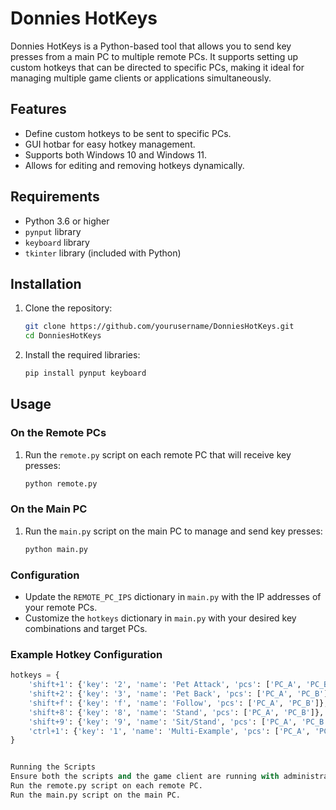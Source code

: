 # Donnies HotKeys

Donnies HotKeys is a Python-based tool that allows you to send key presses from a main PC to multiple remote PCs. It supports setting up custom hotkeys that can be directed to specific PCs, making it ideal for managing multiple game clients or applications simultaneously.

## Features

- Define custom hotkeys to be sent to specific PCs.
- GUI hotbar for easy hotkey management.
- Supports both Windows 10 and Windows 11.
- Allows for editing and removing hotkeys dynamically.

## Requirements

- Python 3.6 or higher
- `pynput` library
- `keyboard` library
- `tkinter` library (included with Python)

## Installation

1. Clone the repository:

    ```bash
    git clone https://github.com/yourusername/DonniesHotKeys.git
    cd DonniesHotKeys
    ```

2. Install the required libraries:

    ```bash
    pip install pynput keyboard
    ```

## Usage

### On the Remote PCs

1. Run the `remote.py` script on each remote PC that will receive key presses:

    ```bash
    python remote.py
    ```

### On the Main PC

1. Run the `main.py` script on the main PC to manage and send key presses:

    ```bash
    python main.py
    ```

### Configuration

- Update the `REMOTE_PC_IPS` dictionary in `main.py` with the IP addresses of your remote PCs.
- Customize the `hotkeys` dictionary in `main.py` with your desired key combinations and target PCs.

### Example Hotkey Configuration

```python
hotkeys = {
    'shift+1': {'key': '2', 'name': 'Pet Attack', 'pcs': ['PC_A', 'PC_B']},
    'shift+2': {'key': '3', 'name': 'Pet Back', 'pcs': ['PC_A', 'PC_B']},
    'shift+f': {'key': 'f', 'name': 'Follow', 'pcs': ['PC_A', 'PC_B']},
    'shift+8': {'key': '8', 'name': 'Stand', 'pcs': ['PC_A', 'PC_B']},
    'shift+9': {'key': '9', 'name': 'Sit/Stand', 'pcs': ['PC_A', 'PC_B']},
    'ctrl+1': {'key': '1', 'name': 'Multi-Example', 'pcs': ['PC_A', 'PC_B']}
}


Running the Scripts
Ensure both the scripts and the game client are running with administrative privileges.
Run the remote.py script on each remote PC.
Run the main.py script on the main PC.

